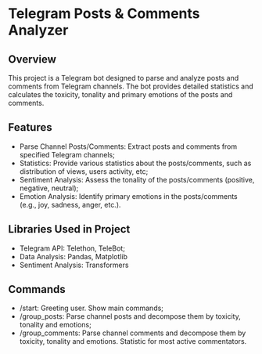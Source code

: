 # Telegram Posts & Comments Analyzer 

## Overview
This project is a Telegram bot designed to parse and analyze posts and comments from Telegram channels. The bot provides detailed statistics and calculates the toxicity, tonality and primary emotions of the posts and comments.

## Features
- Parse Channel Posts/Comments: Extract posts and comments from specified Telegram channels;
- Statistics: Provide various statistics about the posts/comments, such as distribution of views, users activity, etc;
- Sentiment Analysis: Assess the tonality of the posts/comments (positive, negative, neutral);
- Emotion Analysis: Identify primary emotions in the posts/comments (e.g., joy, sadness, anger, etc.).

## Libraries Used in Project
- Telegram API: Telethon, TeleBot;
- Data Analysis: Pandas, Matplotlib
- Sentiment Analysis: Transformers

## Commands
- /start: Greeting user. Show main commands;
- /group_posts: Parse channel posts and decompose them by toxicity, tonality and emotions;
- /group_comments: Parse channel comments and decompose them by toxicity, tonality and emotions. Statistic for most active commentators.
